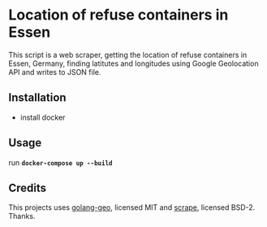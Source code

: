 # Location of refuse containers in Essen

This script is a web scraper, getting the location of refuse containers in Essen, Germany, finding latitutes and longitudes using Google Geolocation API and writes to JSON file.

## Installation

* install docker

## Usage

run **`docker-compose up --build`**

## Credits
This projects uses [golang-geo](https://github.com/kellydunn/golang-geo), licensed MIT and [scrape](https://github.com/yhat/scrape), licensed BSD-2. Thanks.
